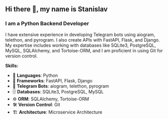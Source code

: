 ## Hi there 👋, my name is Stanislav
### I am a Python Backend Developer

I have extensive experience in developing Telegram bots using aiogram, telethon, and pyrogram. I also create APIs with FastAPI, Flask, and Django. My expertise includes working with databases like SQLite3, PostgreSQL, MySQL, SQLAlchemy, and Tortoise-ORM, and I am proficient in using Git for version control.

**Skills:**
- 🐍 **Languages**: Python
- 🚀 **Frameworks**: FastAPI, Flask, Django
- 🤖 **Telegram Bots**: aiogram, telethon, pyrogram
- 🗄️ **Databases**: SQLite3, PostgreSQL, MySQL
- ⚙️ **ORM**: SQLAlchemy, Tortoise-ORM
- 🛠️ **Version Control**: Git
- 🏗️ **Architecture**: Microservice Architecture
